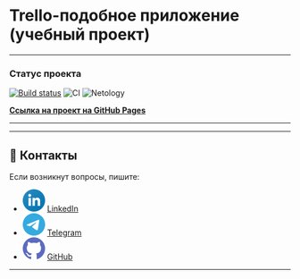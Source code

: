 # Trello-подобное приложение (учебный проект)

---

### Статус проекта
[![Build status](https://ci.appveyor.com/api/projects/status/idhr8jiytad8iy1k?svg=true)](https://ci.appveyor.com/project/dm-morozov/netology-56-file-handling-dnd)
![CI](https://github.com/dm-morozov/Netology_56_file_handling_dnd/actions/workflows/web.yaml/badge.svg)
![Netology](https://img.shields.io/badge/TypeScript-WebPack-blue)

[**Ссылка на проект на GitHub Pages**](https://dm-morozov.github.io/Netology_56_file_handling_dnd/)

---


---

## 📧 Контакты

Если возникнут вопросы, пишите:

* ![LinkedIn](./svg/linkedin-icon.svg) [LinkedIn](https://www.linkedin.com/in/dm-morozov/)
* ![Telegram](./svg/telegram.svg) [Telegram](https://t.me/dem2014)
* ![GitHub](./svg/github-icon.svg) [GitHub](https://github.com/dm-morozov/)

---